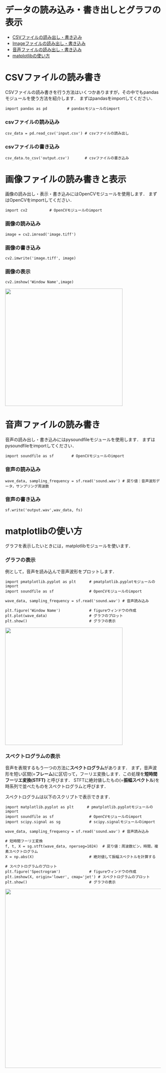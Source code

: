 # データの読み込み・書き出しとグラフの表示

- [CSVファイルの読み出し・書き込み](#CSVファイルの読み書き)
- [Imageファイルの読み出し・書き込み](#画像ファイルの読み書きと表示)
- [音声ファイルの読み出し・書き込み](#音声ファイルの読み書き)
- [matplotlibの使い方](#matplotlibの使い方)

# CSVファイルの読み書き

CSVファイルの読み書きを行う方法はいくつかありますが，その中でもpandasモジュールを使う方法を紹介します．
まずはpandasをimportしてください．
```@Python
import pandas as pd			# pandasモジュールのimport
```

### csvファイルの読み込み
```@Python
csv_data = pd.read_csv('input.csv')	# csvファイルの読み出し
```

### csvファイルの書き込み
```@Python
csv_data.to_csv('output.csv')		# csvファイルの書き込み
```

# 画像ファイルの読み書きと表示

画像の読み出し・表示・書き込みにはOpenCVモジュールを使用します．
まずはOpenCVをimportしてください．
```@Python
import cv2			# OpenCVモジュールのimport
```

### 画像の読み込み
```@Python
image = cv2.imread('image.tiff')
```

### 画像の書き込み
```@Python
cv2.imwrite('image.tiff', image)
```

### 画像の表示
```@Python
cv2.imshow('Window Name',image) 
```
<img src="https://github.com/Shimamura-Lab-SU/Sharing-Knowledge-Database/blob/master/python_exercise/02_IO/image.jpg" width="380px">

# 音声ファイルの読み書き

音声の読み出し・書き込みにはpysoundfileモジュールを使用します．
まずはpysoundfileをimportしてください．
```@Python
import soundfile as sf        # OpenCVモジュールのimport
```

### 音声の読み込み
```@Python
wave_data, sampling_frequency = sf.read('sound.wav') # 戻り値：音声波形データ，サンプリング周波数
```

### 音声の書き込み
```@Python
sf.write('output.wav',wav_data, fs)
```

# matplotlibの使い方

グラフを表示したいときには，matplotlibモジュールを使います．

### グラフの表示

例として，音声を読み込んで音声波形をプロットします．
```@Python
import pmatplotlib.pyplot as plt      # pmatplotlib.pyplotモジュールのimport
import soundfile as sf                # OpenCVモジュールのimport

wave_data, sampling_frequency = sf.read('sound.wav') # 音声読み込み

plt.figure('Window Name')             # figureウィンドウの作成
plt.plot(wave_data)                   # グラフのプロット
plt.show()                            # グラフの表示
```
<img src="https://github.com/Shimamura-Lab-SU/Sharing-Knowledge-Database/blob/master/python_exercise/02_IO/waveform.jpg" width="380px">

### スペクトログラムの表示

音声を表現するもう一つの方法に**スペクトログラム**があります．
まず，音声波形を短い区間(=**フレーム**)に区切って，フーリエ変換します．この処理を**短時間フーリエ変換(STFT)** と呼びます．
STFTに絶対値したもの(=**振幅スペクトル**)を時系列で並べたものをスペクトログラムと呼びます．

スペクトログラムは以下のスクリプトで表示できます．
```@Python
import matplotlib.pyplot as plt      # pmatplotlib.pyplotモジュールのimport
import soundfile as sf                # OpenCVモジュールのimport
import scipy.signal as sg             # scipy.signalモジュールのimport

wave_data, sampling_frequency = sf.read('sound.wav') # 音声読み込み

# 短時間フーリエ変換
f, t, X = sg.stft(wave_data, nperseg=1024)  # 戻り値：周波数ビン，時間，複素スペクトログラム
X = np.abs(X)                         # 絶対値して振幅スペクトルを計算する

# スペクトログラムのプロット
plt.figure('Spectrogram')             # figureウィンドウの作成
plt.imshow(X, origin='lower', cmap='jet') # スペクトログラムのプロット
plt.show()                            # グラフの表示
```
<img src="https://github.com/Shimamura-Lab-SU/Sharing-Knowledge-Database/blob/master/python_exercise/02_IO/spec.png" width="580px">
